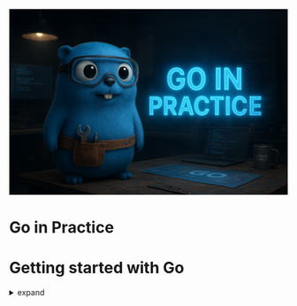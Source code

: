 <img title="Logo" alt="Alt text" src="./img/logo.png">

# Go in Practice

# Getting started with Go
<details>
<summary>expand</summary>

- What is Go
- Noteworthy aspect of go
- Go in the vast language landscape
- Getting up and running in go
- Hello, Go
</details>